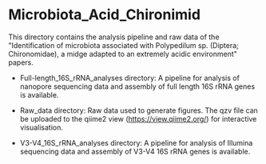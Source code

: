 # Microbiota_Acid_Chironimid

This directory contains the analysis pipeline and raw data of the "Identification of microbiota associated with Polypedilum sp. (Diptera; Chironomidae), a midge adapted to an extremely acidic environment" papers.

- Full-length_16S_rRNA_analyses directory: A pipeline for analysis of nanopore sequencing data and assembly of full length 16S rRNA genes is available.


- Raw_data directory: Raw data used to generate figures. The qzv file can be uploaded to the qiime2 view (https://view.qiime2.org/) for interactive visualisation.

- V3-V4_16S_rRNA_analyses directory: A pipeline for analysis of Illumina sequencing data and assembly of V3-V4 16S rRNA genes is available.
